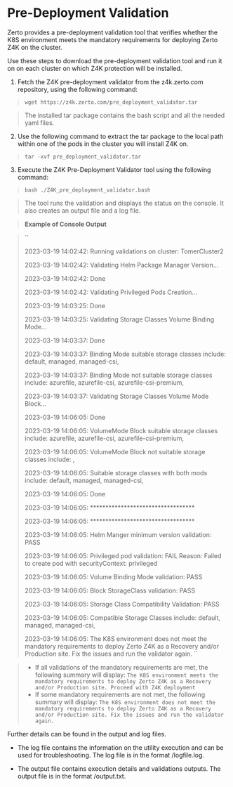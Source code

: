 # Pre-Deployment Validation

Zerto provides a pre-deployment validation tool that verifies whether the K8S environment meets the mandatory requirements for deploying Zerto Z4K on the cluster.

Use these steps to download the pre-deployment validation tool and run it on on each cluster on which Z4K protection will be installed.

1. Fetch the Z4K pre-deployment validator from the z4k.zerto.com repository, using the following command: 

>  ``
>  wget https://z4k.zerto.com/pre_deployment_validator.tar
>  ``

> The installed tar package contains the bash script and all the needed yaml files. 

2. Use the following command to extract the tar package to the local path within one of the pods in the cluster you will install Z4K on. 

>  ``
>  tar -xvf pre_deployment_validator.tar
>  ``

3. Execute the Z4K Pre-Deployment Validator tool using the following command:

>  ``
>  bash ./Z4K_pre_deployment_validator.bash
>  ``

>  The tool runs the validation and displays the status on the console. It also creates an output file and a log file.

  
>  **Example of Console Output**

>  ``
>  
>  2023-03-19 14:02:42: Running validations on cluster: TomerCluster2
>  
>  2023-03-19 14:02:42: Validating Helm Package Manager Version...
>  
>  2023-03-19 14:02:42: Done
>  
>  2023-03-19 14:02:42: Validating Privileged Pods Creation...
>  
> 2023-03-19 14:03:25: Done
> 
> 2023-03-19 14:03:25: Validating Storage Classes Volume Binding Mode...
> 
> 2023-03-19 14:03:37: Done
> 
> 2023-03-19 14:03:37: Binding Mode suitable storage classes include: default, managed, managed-csi,
> 
>  2023-03-19 14:03:37: Binding Mode not suitable storage classes include: azurefile, azurefile-csi, azurefile-csi-premium,
>  
> 2023-03-19 14:03:37: Validating Storage Classes Volume Mode Block...
> 
> 2023-03-19 14:06:05: Done
> 
> 2023-03-19 14:06:05: VolumeMode Block suitable storage classes include: azurefile, azurefile-csi, azurefile-csi-premium,
> 
> 2023-03-19 14:06:05: VolumeMode Block not suitable storage classes include: ,
> 
> 2023-03-19 14:06:05: Suitable storage classes with both mods include: default, managed, managed-csi,
> 
> 2023-03-19 14:06:05: Done
> 
> 2023-03-19 14:06:05: **********************************
> 
> 2023-03-19 14:06:05: **********************************
> 
> 2023-03-19 14:06:05: Helm Manger minimum version validation: PASS
> 
> 2023-03-19 14:06:05: Privileged pod validation: FAIL Reason: Failed to create pod with securityContext: privileged
> 
> 2023-03-19 14:06:05: Volume Binding Mode validation: PASS
> 
> 2023-03-19 14:06:05: Block StorageClass validation: PASS
> 
> 2023-03-19 14:06:05: Storage Class Compatibility Validation: PASS
> 
> 2023-03-19 14:06:05: Compatible Storage Classes include: default, managed, managed-csi,
> 
> 2023-03-19 14:06:05: The K8S environment does not meet the mandatory requirements to deploy Zerto Z4K as a Recovery and/or Production site. Fix the issues and run the validator again.
> ``


>  - If all validations of the mandatory requirements are met, the following summary will display:
    ``
>    The K8S environment meets the mandatory requirements to deploy Zerto Z4K as a Recovery and/or Production site. Proceed with Z4K deployment
   ``
>  - If some mandatory requirements are not met, the following summary will display:
   ``
>   The K8S environment does not meet the mandatory requirements to deploy Zerto Z4K as a Recovery and/or Production site. Fix the issues and run the validator again.
   ``

Further details can be found in the output and log files.
  
- The log file contains the information on the utility execution and can be used for troubleshooting. The log file is in the format <clusterName><datetime>/logfile.log.

- The output file contains execution details and validations outputs. The output file is in the format <clusterName><datetime>/output.txt.


